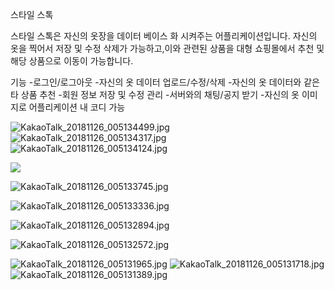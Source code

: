 스타일 스톡

스타일 스톡은 자신의 옷장을 데이터 베이스 화 시켜주는 어플리케이션입니다.
자신의 옷을 찍어서 저장 및 수정 삭제가 가능하고,이와 관련된 상품을 대형 쇼핑몰에서 추천 및 해당 상품으로 이동이 가능합니다.



기능
-로그인/로그아웃
-자신의 옷 데이터 업로드/수정/삭제
-자신의 옷 데이터와 같은 타 상품 추천
-회원 정보 저장 및 수정 관리
-서버와의 채팅/공지 받기
-자신의 옷 이미지로 어플리케이션 내 코디 가능

![KakaoTalk_20181126_005134499.jpg]({{site.baseurl}}/KakaoTalk_20181126_005134499.jpg)
![KakaoTalk_20181126_005134317.jpg]({{site.baseurl}}/KakaoTalk_20181126_005134317.jpg)
![KakaoTalk_20181126_005134124.jpg]({{site.baseurl}}/KakaoTalk_20181126_005134124.jpg)

![]({{site.baseurl}}//KakaoTalk_20181126_005133745.jpg)

![KakaoTalk_20181126_005133745.jpg]({{site.baseurl}}/KakaoTalk_20181126_005133745.jpg)

![KakaoTalk_20181126_005133336.jpg]({{site.baseurl}}/KakaoTalk_20181126_005133336.jpg)

![KakaoTalk_20181126_005132894.jpg]({{site.baseurl}}/KakaoTalk_20181126_005132894.jpg)

![KakaoTalk_20181126_005132572.jpg]({{site.baseurl}}/KakaoTalk_20181126_005132572.jpg)

![KakaoTalk_20181126_005131965.jpg]({{site.baseurl}}/KakaoTalk_20181126_005131965.jpg)
![KakaoTalk_20181126_005131718.jpg]({{site.baseurl}}/KakaoTalk_20181126_005131718.jpg)
![KakaoTalk_20181126_005131389.jpg]({{site.baseurl}}/KakaoTalk_20181126_005131389.jpg)


